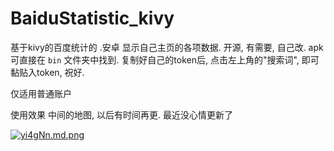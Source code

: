 # BaiduStatistic_kivy

基于kivy的百度统计的 .安卓 显示自己主页的各项数据.  开源, 有需要, 自己改.
apk 可直接在 `bin` 文件夹中找到.
复制好自己的token后, 点击左上角的"搜索词", 即可黏贴入token, 祝好.

仅适用普通账户

使用效果
中间的地图, 以后有时间再更. 最近没心情更新了

[![yi4gNn.md.png](https://s3.ax1x.com/2021/01/29/yi4gNn.md.png)](https://imgchr.com/i/yi4gNn)
